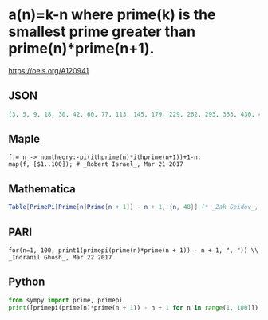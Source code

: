 # a\(n\)\=k\-n where prime\(k\) is the smallest prime greater than prime\(n\)\*prime\(n\+1\)\.
https://oeis.org/A120941
## JSON
```JSON
[3, 5, 9, 18, 30, 42, 60, 77, 113, 145, 179, 229, 262, 293, 353, 430, 487, 545, 622, 671, 737, 826, 916, 1052, 1184, 1249, 1310, 1373, 1443, 1654, 1894, 2026, 2131, 2298, 2481, 2602, 2782, 2943, 3107, 3298, 3436, 3651, 3866, 3975, 4083, 4346, 4808, 5144]
```
## Maple
```Maple
f:= n -> numtheory:-pi(ithprime(n)*ithprime(n+1))+1-n:
map(f, [$1..100]); # _Robert Israel_, Mar 21 2017
```
## Mathematica
```Mathematica
Table[PrimePi[Prime[n]Prime[n + 1]] - n + 1, {n, 48}] (* _Zak Seidov_, Aug 21 2006 *)
```
## PARI
```PARI
for(n=1, 100, print1(primepi(prime(n)*prime(n + 1)) - n + 1, ", ")) \\ _Indranil Ghosh_, Mar 22 2017
```
## Python
```Python
from sympy import prime, primepi
print([primepi(prime(n)*prime(n + 1)) - n + 1 for n in range(1, 100)]) # _Indranil Ghosh_, Mar 22 2017
```
